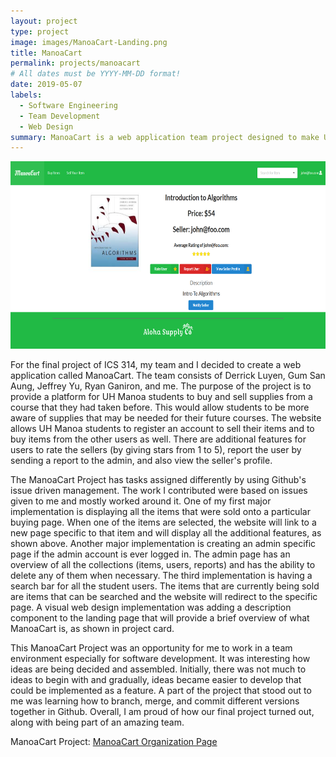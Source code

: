 ```yaml
---
layout: project
type: project
image: images/ManoaCart-Landing.png
title: ManoaCart 
permalink: projects/manoacart
# All dates must be YYYY-MM-DD format!
date: 2019-05-07
labels:
  - Software Engineering
  - Team Development
  - Web Design
summary: ManoaCart is a web application team project designed to make UH Manoa transaction between students easier.
---
```


<img src="/images/manoacart-m3-SelectBuy.png" style="height: 300px; width: 708px;">

For the final project of ICS 314, my team and I decided to create a web application called ManoaCart. The team consists of Derrick Luyen, Gum San Aung, Jeffrey Yu, Ryan Ganiron, and me. The purpose of the project is to provide a platform for UH Manoa students to buy and sell supplies from a course that they had taken before. This would allow students to be more aware of supplies that may be needed for their future courses. The website allows UH Manoa students to register an account to sell their items and to buy items from the other users as well. There are additional features for users to rate the sellers (by giving stars from 1 to 5), report the user by sending a report to the admin, and also view the seller's profile. 

The ManoaCart Project has tasks assigned differently by using Github's issue driven management. The work I contributed were based on issues given to me and mostly worked around it. One of my first major implementation is displaying all the items that were sold onto a particular buying page. When one of the items are selected, the website will link to a new page specific to that item and will display all the additional features, as shown above. Another major implementation is creating an admin specific page if the admin account is ever logged in. The admin page has an overview of all the collections (items, users, reports) and has the ability to delete any of them when necessary. The third implementation is having a search bar for all the student users. The items that are currently being sold are items that can be searched and the website will redirect to the specific page. 
A visual web design implementation was adding a description component to the landing page that will provide a brief overview of what ManoaCart is, as shown in project card. 

This ManoaCart Project was an opportunity for me to work in a team environment especially for software development. It was interesting how ideas are being decided and assembled. Initially, there was not much to ideas to begin with and gradually, ideas became easier to develop that could be implemented as a feature. A part of the project that stood out to me was learning how to branch, merge, and commit different versions together in Github. Overall, I am proud of how our final project turned out, along with being part of an amazing team.





ManoaCart Project: [ManoaCart Organization Page](https://aloha-supply-co.github.io/)
